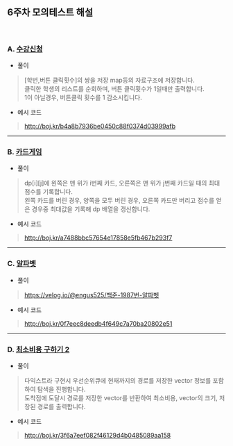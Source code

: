 ## 6주차 모의테스트 해설
<br>

### A. [수강신청](https://www.acmicpc.net/problem/13414)
- 풀이
>[학번,버튼 클릭횟수]의 쌍을 저장 map등의 자료구조에 저장합니다.<br>
클릭한 학생의 리스트를 순회하며, 버튼 클릭횟수가 1일때만 출력합니다.<br>
1이 아닐경우, 버튼클릭 횟수를 1 감소시킵니다.

- 예시 코드
>http://boj.kr/b4a8b7936be0450c88f0374d03999afb

****************************

### B. [카드게임](https://www.acmicpc.net/problem/10835)
- 풀이
>dp[i][j]에 왼쪽은 맨 위가 i번째 카드, 오른쪽은 맨 위가 j번째 카드일 때의 최대 점수를 기록합니다.<br>
왼쪽 카드를 버린 경우, 양쪽을 모두 버린 경우, 오른쪽 카드만 버리고 점수를 얻은 경우중 최대값을 기록해 dp 배열을 갱신합니다.
- 예시 코드
>http://boj.kr/a7488bbc57654e17858e5fb467b293f7


****************************

### C. [알파벳](https://www.acmicpc.net/problem/1987)
- 풀이
>https://velog.io/@engus525/백준-1987번-알파벳
- 예시 코드
>http://boj.kr/0f7eec8deedb4f649c7a70ba20802e51


****************************

### D. [최소비용 구하기 2](https://www.acmicpc.net/problem/11779)
- 풀이
>다익스트라 구현시 우선순위큐에 현재까지의 경로를 저장한 vector 정보를 포함하여 탐색을 진행합니다.<br>
도착점에 도달시 경로를 저장한 vector를 반환하여 최소비용, vector의 크기, 저장된 경로를 출력합니다.
- 예시 코드
>http://boj.kr/3f6a7eef082f46129d4b0485089aa158


